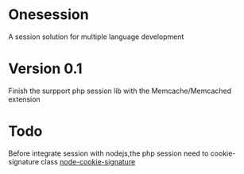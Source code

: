 Onesession
==========

A session solution for multiple language development

# Version 0.1

Finish the surpport php session lib with the Memcache/Memcached extension

# Todo

Before integrate session with nodejs,the php session need to cookie-signature class
[node-cookie-signature](https://github.com/visionmedia/node-cookie-signature/blob/master/index.js)